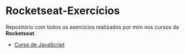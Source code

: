 # Rocketseat-Exercícios

Repositório com todos os exercícios realizados por mim nos cursos da <b>Rocketseat</b>.

- [Curso de JavaScript](JavaScript/README.md)